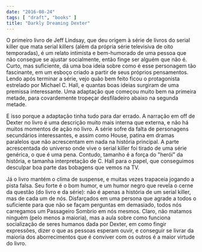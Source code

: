 ```yaml
---
date: "2016-08-24"
tags: [ "draft", "books" ]
title: "Darkly Dreaming Dexter"
---
```

O primeiro livro de Jeff Lindsay, que deu origem à série de livros do serial killer que mata serial killers (além da própria série televisiva de oito temporadas), é um relato intimista e bem-humorado de uma pessoa que não consegue se ajustar socialmente, então finge ser alguém que não é. Curto, mas suficiente, dá uma boa ideia sobre como é esse personagem tão fascinante, em um esboço criado a partir de seus próprios pensamentos. Lendo após terminar a série, vejo quão bem feito ficou o protagonista estrelado por Michael C. Hall, e quantas boas ideias surgiram de uma premissa interessante. Uma adaptação que começou muito bem na primeira metade, para covardemente tropeçar desfiladeiro abaixo na segunda metade.

E isso porque a adaptação tinha tudo para dar errado. A narração em off de Dexter no livro é uma descrição muito mais interna que externa, e não há muitos momentos de ação no livro. A série sofre da falta de personagens secundários interessantes, e assim como House, patina em dramas paralelos que não acrescentam em nada na história principal. A parte acrescentada do universo onde vive o serial killer foi tirado de uma série genérica, o que é uma pena. Contudo, tamanho é a força do "herói" da história, e tamanha interpretação de C. Hall para o papel, que conseguimos desculpar boa parte das bobagens que vemos na TV.

Já o livro mantém o clima de suspense, e muitas vezes trapaceia jogando a pista falsa. Seu forte é o bom humor, e um humor negro que revela o cerne da questão (do livro e da série): não é apenas a história de um serial killer, mas de cada um de nós. Disfarçados em uma persona que agrade a todos o suficiente para que não se façam perguntas em demasiado, todos nós carregamos um Passageiro Sombrio em nós mesmos. Claro, não matamos ninguém (pelo menos a maioria), mas a aula sobre como funciona socialização de seres humanos dada por Dexter, em como fingir expressões, dizer o que as pessoas esperam ouvir, e conseguir se livrar da maioria dos aborrecimentos que é conviver com os outros é a maior virtude do livro.
